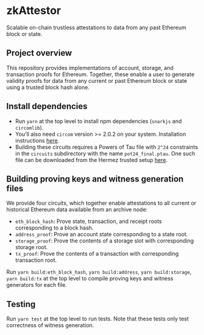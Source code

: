 # zkAttestor

Scalable on-chain trustless attestations to data from any past Ethereum block or state.

## Project overview

This repository provides implementations of account, storage, and transaction proofs for
Ethereum.  Together, these enable a user to generate validity proofs for data from any
current or past Ethereum block or state using a trusted block hash alone.

## Install dependencies

* Run `yarn` at the top level to install npm dependencies (`snarkjs` and `circomlib`).
* You'll also need `circom` version >= 2.0.2 on your system. Installation instructions [here](https://docs.circom.io/getting-started/installation).
* Building these circuits requires a Powers of Tau file with `2^24` constraints in the `circuits` subdirectory with the name `pot24_final.ptau`. One such file can be downloaded from the Hermez trusted setup [here](https://github.com/iden3/snarkjs#7-prepare-phase-2).

## Building proving keys and witness generation files

We provide four circuits, which together enable attestations to all current or
historical Ethereum data available from an archive node:

* `eth_block_hash`: Prove state, transaction, and receipt roots corresponding to a block hash.
* `address_proof`: Prove an account state corresponding to a state root.
* `storage_proof`: Prove the contents of a storage slot with corresponding storage root.
* `tx_proof`: Prove the contents of a transaction with corresponding transaction root.

Run `yarn build:eth_block_hash`, `yarn build:address`, `yarn build:storage`, `yarn build:tx` at the
top level to compile proving keys and witness generators for each file.

## Testing

Run `yarn test` at the top level to run tests. Note that these tests only test correctness of witness generation.